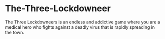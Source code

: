 # The-Three-Lockdowneer
The Three Lockdowneers is an endless and addictive game where you are a medical hero who fights against a deadly virus that is rapidly spreading in the town.
